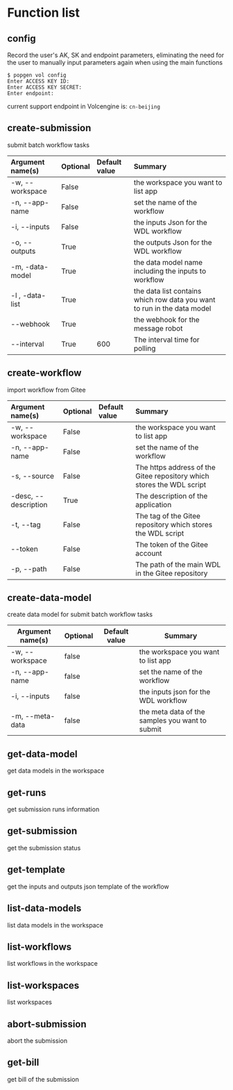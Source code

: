 # Function list

## config

Record the user's AK, SK and endpoint parameters, eliminating the need for the user to manually input parameters again when using the main functions

```
$ popgen vol config
Enter ACCESS KEY ID: 
Enter ACCESS KEY SECRET: 
Enter endpoint:
```

current support endpoint in Volcengine is: `cn-beijing`

## create-submission

submit batch workflow tasks

| Argument name(s) | Optional | Default value | Summary                                                      |
| :--------------- | :------- | :------------ | :----------------------------------------------------------- |
| -w, --workspace  | False    |               | the workspace you want to list app                           |
| -n, --app-name   | False    |               | set the name of the workflow                                 |
| -i, --inputs     | False    |               | the inputs Json for the WDL workflow                         |
| -o, --outputs    | True     |               | the outputs Json for the WDL workflow                        |
| -m, -data-model  | True     |               | the data model name including the inputs to workflow         |
| -l , -data-list  | True     |               | the data list contains which row data you want to run in the data model |
| --webhook        | True     |               | the webhook for the message robot                            |
| --interval       | True     | 600           | The interval time for polling                                |

## create-workflow

import workflow from Gitee

| Argument name(s)     | Optional | Default value | Summary                                                      |
| :------------------- | :------- | :------------ | :----------------------------------------------------------- |
| -w, --workspace      | False    |               | the workspace you want to list app                           |
| -n, --app-name       | False    |               | set the name of the workflow                                 |
| -s, --source         | False    |               | The https address of the Gitee repository which stores the WDL script |
| -desc, --description | True     |               | The description of the application                           |
| -t, --tag            | False    |               | The tag of the Gitee repository which stores the WDL script  |
| --token              | False    |               | The token of the Gitee account                               |
| -p, --path           | False    |               | The path of the main WDL in the Gitee repository             |

## create-data-model

create data model for submit batch workflow tasks

| Argument name(s) | Optional | Default value | Summary                                         |
| ---------------- | -------- | ------------- | ----------------------------------------------- |
| -w, --workspace  | false    |               | the workspace you want to list app              |
| -n, --app-name   | false    |               | set the name of the workflow                    |
| -i, --inputs     | false    |               | the inputs json for the WDL workflow            |
| -m, --meta-data  | false    |               | the meta data of the samples you want to submit |



## get-data-model

get data models in the workspace

## get-runs

get submission runs information

## get-submission

get the submission status

## get-template

get the inputs and outputs json template of the workflow

## list-data-models

list data models in the workspace

## list-workflows

list workflows in the workspace

## list-workspaces

list workspaces

## abort-submission

abort the submission

## get-bill

get bill of the submission

